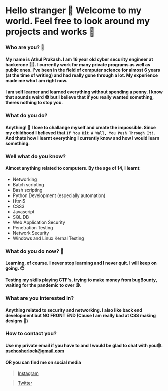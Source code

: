 # Hello stranger 👋 Welcome to my world. Feel free to look around my projects and works 🤗
### Who are you? 🧐
#### My name is Athul Prakash. I am 16 year old cyber security engineer at hackerone 👨‍💻. I currently work for many private programs as well as public ones. I've been in the field of computer science for almost 6 years (at the time of writing) and had really gone through a lot. My experience made me who I am right now.

#### I am self learner and learned everything without spending a penny. I know that sounds weird 😅 but I believe that if you really wanted something, theres nothing to stop you.
### What do you do?
#### Anything! 🤪 I love to challange myself and create the impossible. Since my childhood I believed that `If You Hit A Wall, You Push Through It!`. And thats how I learnt everything I currently know and how I would learn something.

### Well what do you know?
#### Almost anything related to computers. By the age of 14, I learnt:
* Networking
* Batch scripting
* Bash scripting
* Python Development (especially automation)
* Html5
* CSS3
* Javascript
* SQL DB
* Web Application Security
* Penetration Testing
* Network Security
* Windows and Linux Kernal Testing


### What do you do now? 🤨
#### Learning, of course. I never stop learning and I never quit. I will keep on going. 😌
#### Testing my skills playing CTF's, trying to make money from bugBounty, waiting for the pandemic to over 😩.

### What are you interested in?
#### Anything related to security and networking. I also like back end development but NO FRONT END (Cause I am really bad at CSS making designs 😬)

### How to contact you?
#### Use my private email if you have to and I would be glad to chat with you😄. [pschosherlock@gmail.com](mailto:pschosherlock@gmail.com)
#### OR you can find me on social media
> [Instagram](https://www.instagram.com/psychoSherlock)

> [Twitter](https://www.twitter.com/psycho_sherlock)
